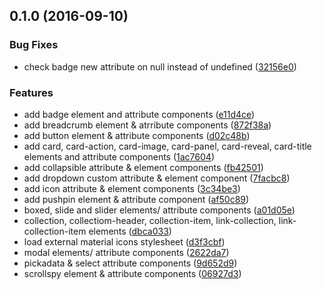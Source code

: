 <a name="0.1.0"></a>
## 0.1.0 (2016-09-10)


### Bug Fixes

* check badge new attribute on null instead of undefined ([32156e0](https://github.com/eriklieben/aurelia-materialize-css/commit/32156e0))


### Features

* add badge element and attribute components ([e11d4ce](https://github.com/eriklieben/aurelia-materialize-css/commit/e11d4ce))
* add breadcrumb element & atrribute components ([872f38a](https://github.com/eriklieben/aurelia-materialize-css/commit/872f38a))
* add button element & attribute components ([d02c48b](https://github.com/eriklieben/aurelia-materialize-css/commit/d02c48b))
* add card, card-action, card-image, card-panel, card-reveal, card-title elements and attribute components ([1ac7604](https://github.com/eriklieben/aurelia-materialize-css/commit/1ac7604))
* add collapsible attribute & element components ([fb42501](https://github.com/eriklieben/aurelia-materialize-css/commit/fb42501))
* add dropdown custom attribute & element component ([7facbc8](https://github.com/eriklieben/aurelia-materialize-css/commit/7facbc8))
* add icon attribute & element components ([3c34be3](https://github.com/eriklieben/aurelia-materialize-css/commit/3c34be3))
* add pushpin element & attribute component ([af50c89](https://github.com/eriklieben/aurelia-materialize-css/commit/af50c89))
* boxed, slide and slider elements/ attribute components ([a01d05e](https://github.com/eriklieben/aurelia-materialize-css/commit/a01d05e))
* collection, collectiom-header, collection-item, link-collection, link-collection-item elements ([dbca033](https://github.com/eriklieben/aurelia-materialize-css/commit/dbca033))
* load external material icons stylesheet ([d3f3cbf](https://github.com/eriklieben/aurelia-materialize-css/commit/d3f3cbf))
* modal elements/ attribute components ([2622da7](https://github.com/eriklieben/aurelia-materialize-css/commit/2622da7))
* pickadata & select attribute components ([9d652d9](https://github.com/eriklieben/aurelia-materialize-css/commit/9d652d9))
* scrollspy element & attribute components ([06927d3](https://github.com/eriklieben/aurelia-materialize-css/commit/06927d3))



